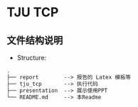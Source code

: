 # TJU TCP 

## 文件结构说明

* Structure: 
```markdown
.
├── report 	      --> 报告的 Latex 模板等
├── tju_tcp       --> 执行代码
├── presentation  --> 展示使用PPT
└── README.md 	  --> 本Readme
```




